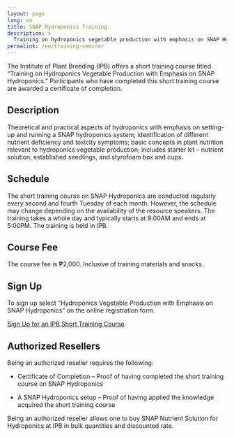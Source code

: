 ```yaml
---
layout: page
lang: en
title: SNAP Hydroponics Training
description: >
  Training on hydroponics vegetable production with emphasis on SNAP Hydroponics.
permalink: /en/training-seminar
---
```


The Institute of Plant Breeding (IPB) offers a short training course titled
“Training on Hydroponics Vegetable Production with Emphasis on SNAP Hydroponics.”
Participants who have completed this short training course are awarded a
certificate of completion.

## Description

Theoretical and practical aspects of hydroponics with emphasis on setting-up
and running a SNAP hydroponics system; identification of different nutrient
deficiency and toxicity symptoms; basic concepts in plant nutrition relevant to
hydroponics vegetable production; includes starter kit – nutrient solution,
established seedlings, and styrofoam box and cups.

## Schedule
The short training course on SNAP Hydroponics are conducted regularly every
second and fourth Tuesday of each month. However, the schedule may change
depending on the availability of the resource speakers. The training takes
a whole day and typically starts at 9:00AM and ends at 5:00PM. The training
is held in IPB.

## Course Fee

The course fee is ₱2,000. Inclusive of training materials and snacks.

## Sign Up

To sign up select “Hydroponics Vegetable Production with Emphasis on SNAP
Hydroponics” on the online registration form.

<a class="btn btn-primary btn-block" href="https://docs.google.com/forms/d/e/1FAIpQLSdHg6eiugsj3zhh2XYykY_NywBSVKCY5McfVb6__IXqHxncGQ/viewform">
Sign Up for an IPB Short Training Course</a>

## Authorized Resellers

Being an authorized reseller requires the following:

* Certificate of Completion – Proof of having completed the short training course on SNAP Hydroponics

* A SNAP Hydroponics setup – Proof of having applied the knowledge acquired the short training
course

Being an authorized reseller allows one to buy SNAP Nutrient Solution for
Hydroponics at IPB in bulk quantities and discounted rate.

